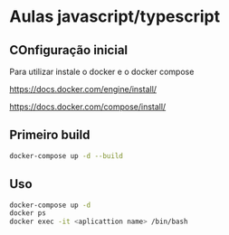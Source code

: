 # Aulas javascript/typescript

## COnfiguração inicial

Para utilizar instale o docker e o docker compose

<https://docs.docker.com/engine/install/>

<https://docs.docker.com/compose/install/>

## Primeiro build

```bash
docker-compose up -d --build
```

## Uso

```bash
docker-compose up -d
docker ps
docker exec -it <aplicattion name> /bin/bash
```
